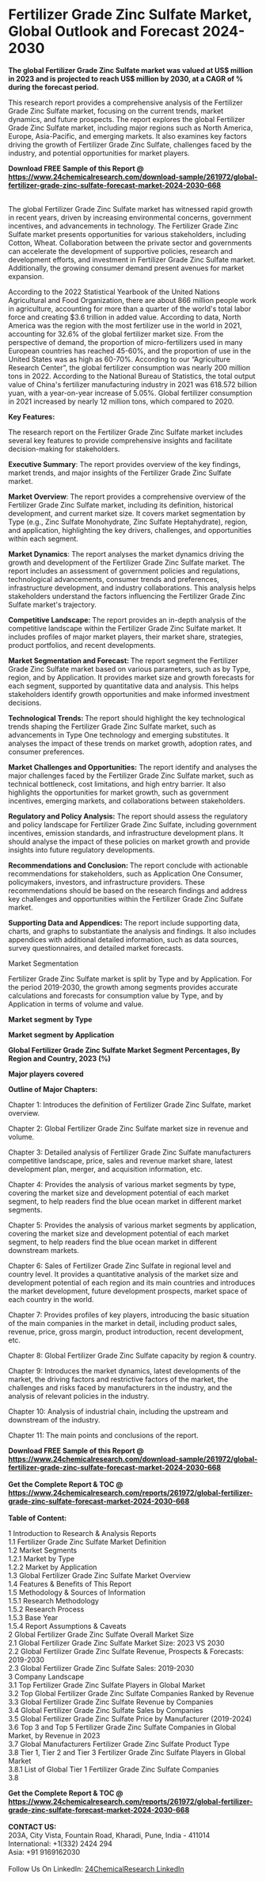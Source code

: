 <h1>Fertilizer Grade Zinc Sulfate Market, Global Outlook and Forecast 2024-2030</h1><p><strong>The global Fertilizer Grade Zinc Sulfate market was valued at US$ million in 2023 and is projected to reach US$ million by 2030, at a CAGR of % during the forecast period.</strong></p><p>
</p><p>This research report provides a comprehensive analysis of the Fertilizer Grade Zinc Sulfate market, focusing on the current trends, market dynamics, and future prospects. The report explores the global Fertilizer Grade Zinc Sulfate market, including major regions such as North America, Europe, Asia-Pacific, and emerging markets. It also examines key factors driving the growth of Fertilizer Grade Zinc Sulfate, challenges faced by the industry, and potential opportunities for market players.</p><div><b>Download FREE Sample of this Report @ 
            <a href="https://www.24chemicalresearch.com/download-sample/261972/global-fertilizer-grade-zinc-sulfate-forecast-market-2024-2030-668">
            https://www.24chemicalresearch.com/download-sample/261972/global-fertilizer-grade-zinc-sulfate-forecast-market-2024-2030-668</a></b></div><br><p>
The global Fertilizer Grade Zinc Sulfate market has witnessed rapid growth in recent years, driven by increasing environmental concerns, government incentives, and advancements in technology. The Fertilizer Grade Zinc Sulfate market presents opportunities for various stakeholders, including Cotton, Wheat. Collaboration between the private sector and governments can accelerate the development of supportive policies, research and development efforts, and investment in Fertilizer Grade Zinc Sulfate market. Additionally, the growing consumer demand present avenues for market expansion.</p><p>
According to the 2022 Statistical Yearbook of the United Nations Agricultural and Food Organization, there are about 866 million people work in agriculture, accounting for more than a quarter of the world's total labor force and creating $3.6 trillion in added value. According to data, North America was the region with the most fertilizer use in the world in 2021, accounting for 32.6% of the global fertilizer market size. From the perspective of demand, the proportion of micro-fertilizers used in many European countries has reached 45-60%, and the proportion of use in the United States was as high as 60-70%. According to our “Agriculture Research Center”, the global fertilizer consumption was nearly 200 million tons in 2022. According to the National Bureau of Statistics, the total output value of China's fertilizer manufacturing industry in 2021 was 618.572 billion yuan, with a year-on-year increase of 5.05%. Global fertilizer consumption in 2021 increased by nearly 12 million tons, which compared to 2020.</p><p>
<strong>Key Features:</strong></p><p>
The research report on the Fertilizer Grade Zinc Sulfate market includes several key features to provide comprehensive insights and facilitate decision-making for stakeholders.</p><p>
<strong>Executive Summary</strong>: The report provides overview of the key findings, market trends, and major insights of the Fertilizer Grade Zinc Sulfate market.</p><p>
<strong>Market Overview</strong>: The report provides a comprehensive overview of the Fertilizer Grade Zinc Sulfate market, including its definition, historical development, and current market size. It covers market segmentation by Type (e.g., Zinc Sulfate Monohydrate, Zinc Sulfate Heptahydrate), region, and application, highlighting the key drivers, challenges, and opportunities within each segment.</p><p>
<strong>Market Dynamics</strong>: The report analyses the market dynamics driving the growth and development of the Fertilizer Grade Zinc Sulfate market. The report includes an assessment of government policies and regulations, technological advancements, consumer trends and preferences, infrastructure development, and industry collaborations. This analysis helps stakeholders understand the factors influencing the Fertilizer Grade Zinc Sulfate market's trajectory.</p><p>
<strong>Competitive Landscape: </strong>The report provides an in-depth analysis of the competitive landscape within the Fertilizer Grade Zinc Sulfate market. It includes profiles of major market players, their market share, strategies, product portfolios, and recent developments.</p><p>
<strong>Market Segmentation and Forecast: </strong>The report segment the Fertilizer Grade Zinc Sulfate market based on various parameters, such as by Type, region, and by Application. It provides market size and growth forecasts for each segment, supported by quantitative data and analysis. This helps stakeholders identify growth opportunities and make informed investment decisions.</p><p>
<strong>Technological Trends: </strong>The report should highlight the key technological trends shaping the Fertilizer Grade Zinc Sulfate market, such as advancements in Type One technology and emerging substitutes. It analyses the impact of these trends on market growth, adoption rates, and consumer preferences.</p><p>
<strong>Market Challenges and Opportunities:</strong> The report identify and analyses the major challenges faced by the Fertilizer Grade Zinc Sulfate market, such as technical bottleneck, cost limitations, and high entry barrier. It also highlights the opportunities for market growth, such as government incentives, emerging markets, and collaborations between stakeholders.</p><p>
<strong>Regulatory and Policy Analysis:</strong> The report should assess the regulatory and policy landscape for Fertilizer Grade Zinc Sulfate, including government incentives, emission standards, and infrastructure development plans. It should analyse the impact of these policies on market growth and provide insights into future regulatory developments.</p><p>
<strong>Recommendations and Conclusion: </strong>The report conclude with actionable recommendations for stakeholders, such as Application One Consumer, policymakers, investors, and infrastructure providers. These recommendations should be based on the research findings and address key challenges and opportunities within the Fertilizer Grade Zinc Sulfate market.</p><p>
<strong>Supporting Data and Appendices: </strong>The report include supporting data, charts, and graphs to substantiate the analysis and findings. It also includes appendices with additional detailed information, such as data sources, survey questionnaires, and detailed market forecasts.</p><p>
Market Segmentation</p><p>
Fertilizer Grade Zinc Sulfate market is split by Type and by Application. For the period 2019-2030, the growth among segments provides accurate calculations and forecasts for consumption value by Type, and by Application in terms of volume and value.</p><p>
<strong>Market segment by Type</strong></p><p>
</p><p>
</p><p><strong>Market segment by Application</strong></p><p>
</p><p>
</p><p><strong>Global Fertilizer Grade Zinc Sulfate Market Segment Percentages, By Region and Country, 2023 (%)</strong></p><p>
</p><p>
</p><p><strong>Major players covered</strong></p><p>
</p><p>
</p><p><strong>Outline of Major Chapters:</strong></p><p>
Chapter 1: Introduces the definition of Fertilizer Grade Zinc Sulfate, market overview.</p><p>
Chapter 2: Global Fertilizer Grade Zinc Sulfate market size in revenue and volume.</p><p>
Chapter 3: Detailed analysis of Fertilizer Grade Zinc Sulfate manufacturers competitive landscape, price, sales and revenue market share, latest development plan, merger, and acquisition information, etc.</p><p>
Chapter 4: Provides the analysis of various market segments by type, covering the market size and development potential of each market segment, to help readers find the blue ocean market in different market segments.</p><p>
Chapter 5: Provides the analysis of various market segments by application, covering the market size and development potential of each market segment, to help readers find the blue ocean market in different downstream markets.</p><p>
Chapter 6: Sales of Fertilizer Grade Zinc Sulfate in regional level and country level. It provides a quantitative analysis of the market size and development potential of each region and its main countries and introduces the market development, future development prospects, market space of each country in the world.</p><p>
Chapter 7: Provides profiles of key players, introducing the basic situation of the main companies in the market in detail, including product sales, revenue, price, gross margin, product introduction, recent development, etc.</p><p>
Chapter 8: Global Fertilizer Grade Zinc Sulfate capacity by region &amp; country.</p><p>
Chapter 9: Introduces the market dynamics, latest developments of the market, the driving factors and restrictive factors of the market, the challenges and risks faced by manufacturers in the industry, and the analysis of relevant policies in the industry.</p><p>
Chapter 10: Analysis of industrial chain, including the upstream and downstream of the industry.</p><p>
Chapter 11: The main points and conclusions of the report.</p><div><b>Download FREE Sample of this Report @ 
            <a href="https://www.24chemicalresearch.com/download-sample/261972/global-fertilizer-grade-zinc-sulfate-forecast-market-2024-2030-668">
            https://www.24chemicalresearch.com/download-sample/261972/global-fertilizer-grade-zinc-sulfate-forecast-market-2024-2030-668</a></b></div><br><div><b>Get the Complete Report & TOC @ 
            <a href="https://www.24chemicalresearch.com/reports/261972/global-fertilizer-grade-zinc-sulfate-forecast-market-2024-2030-668">
            https://www.24chemicalresearch.com/reports/261972/global-fertilizer-grade-zinc-sulfate-forecast-market-2024-2030-668</a></b></div><br>
            <b>Table of Content:</b><p>1 Introduction to Research & Analysis Reports<br />
    1.1 Fertilizer Grade Zinc Sulfate Market Definition<br />
    1.2 Market Segments<br />
        1.2.1 Market by Type<br />
        1.2.2 Market by Application<br />
    1.3 Global Fertilizer Grade Zinc Sulfate Market Overview<br />
    1.4 Features & Benefits of This Report<br />
    1.5 Methodology & Sources of Information<br />
        1.5.1 Research Methodology<br />
        1.5.2 Research Process<br />
        1.5.3 Base Year<br />
        1.5.4 Report Assumptions & Caveats<br />
2 Global Fertilizer Grade Zinc Sulfate Overall Market Size<br />
    2.1 Global Fertilizer Grade Zinc Sulfate Market Size: 2023 VS 2030<br />
    2.2 Global Fertilizer Grade Zinc Sulfate Revenue, Prospects & Forecasts: 2019-2030<br />
    2.3 Global Fertilizer Grade Zinc Sulfate Sales: 2019-2030<br />
3 Company Landscape<br />
    3.1 Top Fertilizer Grade Zinc Sulfate Players in Global Market<br />
    3.2 Top Global Fertilizer Grade Zinc Sulfate Companies Ranked by Revenue<br />
    3.3 Global Fertilizer Grade Zinc Sulfate Revenue by Companies<br />
    3.4 Global Fertilizer Grade Zinc Sulfate Sales by Companies<br />
    3.5 Global Fertilizer Grade Zinc Sulfate Price by Manufacturer (2019-2024)<br />
    3.6 Top 3 and Top 5 Fertilizer Grade Zinc Sulfate Companies in Global Market, by Revenue in 2023<br />
    3.7 Global Manufacturers Fertilizer Grade Zinc Sulfate Product Type<br />
    3.8 Tier 1, Tier 2 and Tier 3 Fertilizer Grade Zinc Sulfate Players in Global Market<br />
        3.8.1 List of Global Tier 1 Fertilizer Grade Zinc Sulfate Companies<br />
        3.8</p><div><b>Get the Complete Report & TOC @ 
            <a href="https://www.24chemicalresearch.com/reports/261972/global-fertilizer-grade-zinc-sulfate-forecast-market-2024-2030-668">
            https://www.24chemicalresearch.com/reports/261972/global-fertilizer-grade-zinc-sulfate-forecast-market-2024-2030-668</a></b></div><br><b>CONTACT US:</b><br>
            203A, City Vista, Fountain Road, Kharadi, Pune, India - 411014<br>
            International: +1(332) 2424 294<br>
            Asia: +91 9169162030 <br><br>
            Follow Us On LinkedIn: <a href="https://www.linkedin.com/company/24chemicalresearch/">24ChemicalResearch LinkedIn</a>